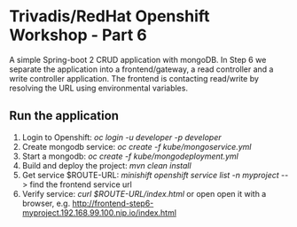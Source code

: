 # Trivadis/RedHat Openshift Workshop - Part 6

A simple Spring-boot 2 CRUD application with mongoDB. In Step 6 we separate the application into a frontend/gateway, a read controller and a write controller application. The frontend is contacting read/write by resolving the URL using environmental variables.

## Run the application

1. Login to Openshift: *oc login -u developer -p developer*
2. Create mongodb service: *oc create -f kube/mongoservice.yml* 
3. Start a mongodb:  *oc create -f kube/mongodeployment.yml*
4. Build and deploy the project: *mvn clean install*
5. Get service $ROUTE-URL: *minishift openshift service list -n myproject* --> find the frontend service url
6. Verify service: *curl $ROUTE-URL/index.html* or open open it with a browser, e.g. http://frontend-step6-myproject.192.168.99.100.nip.io/index.html

